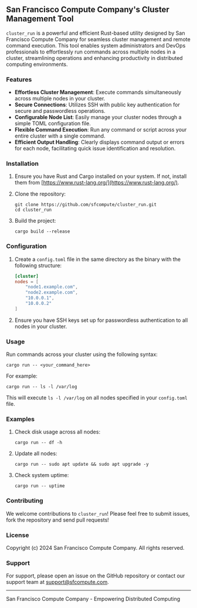 
## San Francisco Compute Company's Cluster Management Tool

`cluster_run` is a powerful and efficient Rust-based utility designed by San Francisco Compute Company for seamless cluster management and remote command execution. This tool enables system administrators and DevOps professionals to effortlessly run commands across multiple nodes in a cluster, streamlining operations and enhancing productivity in distributed computing environments.

### Features

- **Effortless Cluster Management**: Execute commands simultaneously across multiple nodes in your cluster.
- **Secure Connections**: Utilizes SSH with public key authentication for secure and passwordless operations.
- **Configurable Node List**: Easily manage your cluster nodes through a simple TOML configuration file.
- **Flexible Command Execution**: Run any command or script across your entire cluster with a single command.
- **Efficient Output Handling**: Clearly displays command output or errors for each node, facilitating quick issue identification and resolution.

### Installation

1. Ensure you have Rust and Cargo installed on your system. If not, install them from [https://www.rust-lang.org/](https://www.rust-lang.org/).

2. Clone the repository:
   ```
   git clone https://github.com/sfcompute/cluster_run.git
   cd cluster_run
   ```

3. Build the project:
   ```
   cargo build --release
   ```

### Configuration

1. Create a `config.toml` file in the same directory as the binary with the following structure:
   ```toml
   [cluster]
   nodes = [
       "node1.example.com",
       "node2.example.com",
       "10.0.0.1",
       "10.0.0.2"
   ]
   ```

2. Ensure you have SSH keys set up for passwordless authentication to all nodes in your cluster.

### Usage

Run commands across your cluster using the following syntax:

```
cargo run -- <your_command_here>
```

For example:

```
cargo run -- ls -l /var/log
```

This will execute `ls -l /var/log` on all nodes specified in your `config.toml` file.

### Examples

1. Check disk usage across all nodes:
   ```
   cargo run -- df -h
   ```

2. Update all nodes:
   ```
   cargo run -- sudo apt update && sudo apt upgrade -y
   ```

3. Check system uptime:
   ```
   cargo run -- uptime
   ```

### Contributing

We welcome contributions to `cluster_run`! Please feel free to submit issues, fork the repository and send pull requests!

### License

Copyright (c) 2024 San Francisco Compute Company. All rights reserved.

### Support

For support, please open an issue on the GitHub repository or contact our support team at support@sfcompute.com.

---

San Francisco Compute Company - Empowering Distributed Computing
